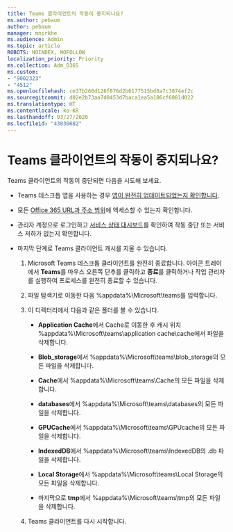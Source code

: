 ```yaml
---
title: Teams 클라이언트의 작동이 중지되나요?
ms.author: pebaum
author: pebaum
manager: mnirkhe
ms.audience: Admin
ms.topic: article
ROBOTS: NOINDEX, NOFOLLOW
localization_priority: Priority
ms.collection: Adm_O365
ms.custom:
- "9002323"
- "4512"
ms.openlocfilehash: ce37b260d126f876d2b6177515bd8a7c3874ef2c
ms.sourcegitcommit: d02e2b73aa7d0453d7baca1ea5a186cf6081d022
ms.translationtype: HT
ms.contentlocale: ko-KR
ms.lasthandoff: 03/27/2020
ms.locfileid: "43030682"
---
```

# <a name="teams-client-crashing"></a>Teams 클라이언트의 작동이 중지되나요?

Teams 클라이언트의 작동이 중단되면 다음을 시도해 보세요.

- Teams 데스크톱 앱을 사용하는 경우 [앱이 완전히 업데이트되었는지 확인합니다](https://support.office.com/article/Update-Microsoft-Teams-535a8e4b-45f0-4f6c-8b3d-91bca7a51db1).

- 모든 [Office 365 URL과 주소 범위](https://docs.microsoft.com/microsoftteams/connectivity-issues)에 액세스할 수 있는지 확인합니다.

- 관리자 계정으로 로그인하고 [서비스 상태 대시보드](https://docs.microsoft.com/office365/enterprise/view-service-health)를 확인하여 작동 중단 또는 서비스 저하가 없는지 확인합니다.

 - 마지막 단계로 Teams 클라이언트 캐시를 지울 수 있습니다.

    1.  Microsoft Teams 데스크톱 클라이언트를 완전히 종료합니다. 아이콘 트레이에서 **Teams**를 마우스 오른쪽 단추를 클릭하고 **종료**를 클릭하거나 작업 관리자를 실행하여 프로세스를 완전히 종료할 수 있습니다.

    2.  파일 탐색기로 이동한 다음 %appdata%\Microsoft\teams를 입력합니다.

    3.  이 디렉터리에서 다음과 같은 폴더를 볼 수 있습니다.

         - **Application Cache**에서 Cache로 이동한 후 캐시 위치 %appdata%\Microsoft\teams\application cache\cache에서 파일을 삭제합니다.

        - **Blob_storage**에서 %appdata%\Microsoft\teams\blob_storage의 모든 파일을 삭제합니다.

        - **Cache**에서 %appdata%\Microsoft\teams\Cache의 모든 파일을 삭제합니다.

        - **databases**에서 %appdata%\Microsoft\teams\databases의 모든 파일을 삭제합니다.

        - **GPUCache**에서 %appdata%\Microsoft\teams\GPUcache의 모든 파일을 삭제합니다.

        - **IndexedDB**에서 %appdata%\Microsoft\teams\IndexedDB의 .db 파일을 삭제합니다.

        - **Local Storage**에서 %appdata%\Microsoft\teams\Local Storage의 모든 파일을 삭제합니다.

        - 마지막으로 **tmp**에서 %appdata%\Microsoft\teams\tmp의 모든 파일을 삭제합니다.

    4. Teams 클라이언트를 다시 시작합니다.
